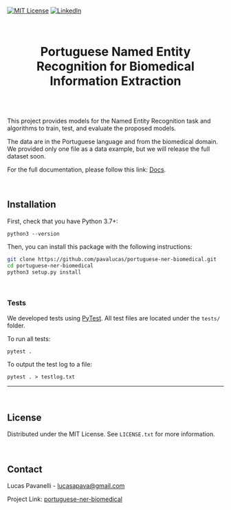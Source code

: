 <!-- PROJECT SHIELDS -->
<!--
*** I'm using markdown "reference style" links for readability.
*** Reference links are enclosed in brackets [ ] instead of parentheses ( ).
*** See the bottom of this document for the declaration of the reference variables
*** for contributors-url, forks-url, etc. This is an optional, concise syntax you may use.
*** https://www.markdownguide.org/basic-syntax/#reference-style-links
-->
[![MIT License][license-shield]][license-url]
[![LinkedIn][linkedin-shield]][linkedin-url]

<!-- PROJECT LOGO -->
<br />
  <h1 align="center">Portuguese Named Entity Recognition for Biomedical Information Extraction
 </h1>
<br />
<br />

<!-- ABOUT THE PROJECT -->
This project provides models for the Named Entity Recognition task and algorithms to train, test, and evaluate the
proposed models.

The data are in the Portuguese language and from the biomedical domain. 
We provided only one file as a data example, but we will release the full dataset soon.

For the full documentation, please follow this link: [Docs](https://pavalucas.github.io/portuguese-ner-biomedical/). 

<br />

<!-- GETTING STARTED -->
## Installation

First, check that you have Python 3.7+:
```
python3 --version
```

 Then, you can install this package with the following instructions:

```sh
git clone https://github.com/pavalucas/portuguese-ner-biomedical.git
cd portuguese-ner-biomedical
python3 setup.py install
```
<br />

### Tests
We developed tests using [PyTest](https://pytest.org/). All test files are located under the `tests/` folder.

To run all tests:
```
pytest .
```

To output the test log to a file:
```
pytest . > testlog.txt
```
---

<br />

<!-- LICENSE -->
## License

Distributed under the MIT License. See `LICENSE.txt` for more information.


<br />

<!-- CONTACT -->
## Contact

Lucas Pavanelli - lucasapava@gmail.com

Project Link: [portuguese-ner-biomedical](https://github.com/pavalucas/portuguese-ner-biomedical)


<br />



<!-- MARKDOWN LINKS & IMAGES -->
<!-- https://www.markdownguide.org/basic-syntax/#reference-style-links -->
[license-shield]: https://img.shields.io/github/license/dbeyda/fast-online-packing.svg?style=for-the-badge
[license-url]: https://github.com/pavalucas/portuguese-ner-biomedical/blob/master/LICENSE.txt
[linkedin-shield]: https://img.shields.io/badge/-LinkedIn-black.svg?style=for-the-badge&logo=linkedin&colorB=555
[linkedin-url]: https://www.linkedin.com/in/lucas-pavanelli-a49131a5/?locale=en_US